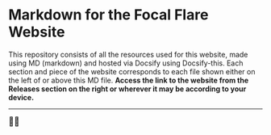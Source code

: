 # Markdown for the Focal Flare Website

This repository consists of all the resources used for this website, made using MD (markdown) and hosted via Docsify using Docsify-this. Each section and piece of the website corresponds to each file shown either on the left of or above this MD file. **Access the link to the website from the **Releases** section on the right or wherever it may be according to your device.**

---

<big>👹🖤</big>
